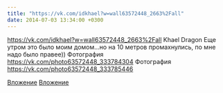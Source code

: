 ```yaml
---
title: "https://vk.com/idkhael?w=wall63572448_2663%2Fall"
date: 2014-07-03 13:34:00 +0300
---
```


https://vk.com/idkhael?w=wall63572448_2663%2Fall
Khael Dragon
Еще утром это было моим домом...но на 10 метров промахнулись, по мне надо было правее))
Фотография
https://vk.com/photo63572448_333784304
Фотография
https://vk.com/photo63572448_333785446

[Вложение](https://vk.com/photo63572448_333784304)
[Вложение](https://vk.com/photo63572448_333785446)
